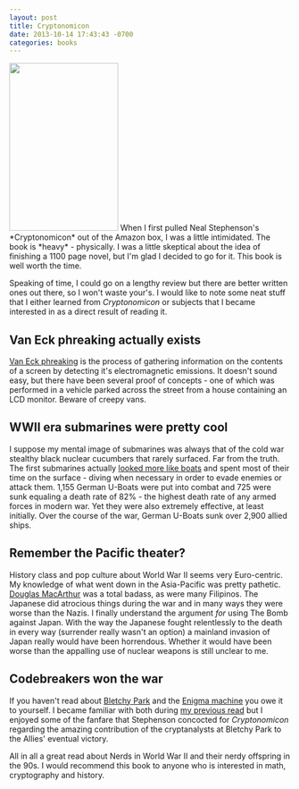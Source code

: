 ```yaml
---
layout: post
title: Cryptonomicon
date: 2013-10-14 17:43:43 -0700
categories: books
---
```

<img class="alignleft" src="{{site.image_url}}/{{page.id | replace: '/','-' | remove_first: '-'}}/book.jpg" width="195" height="300" />
When I first pulled Neal Stephenson's *Cryptonomicon* out of the Amazon box,
I was a little intimidated. The book is *heavy* - physically. I was a little
skeptical about the idea of finishing a 1100 page novel, but I'm glad I
decided to go for it. This book is well worth the time.

Speaking of time, I could go on a lengthy review but there are better
written ones out there, so I won't waste your's. I would like to note some
neat stuff that I either learned from *Cryptonomicon* or subjects that I became
interested in as a direct result of reading it.

<!--more-->

Van Eck phreaking actually exists
---------------------------------
[Van Eck phreaking](https://en.wikipedia.org/wiki/Van_Eck_phreaking) is
the process of gathering information on the contents
of a screen by detecting it's electromagnetic emissions. It doesn't sound
easy, but there have been several proof of concepts - one of which was
performed in a vehicle parked across the street from a house containing an LCD
monitor. Beware of creepy vans.

WWII era submarines were pretty cool
------------------------------------
I suppose my mental image of submarines was always that of the cold war
stealthy black nuclear cucumbers that rarely surfaced. Far from the truth.
The first submarines actually [looked more like boats](https://upload.wikimedia.org/wikipedia/commons/c/c5/U995_2004_1.jpg)
and spent most of their time on the surface - diving when necessary in order
to evade enemies or attack them. 1,155 German U-Boats were put into combat
and 725 were sunk equaling a death rate of 82% - the highest death rate of any
armed forces in modern war. Yet they were also extremely effective, at
least initially. Over the course of the war, German U-Boats sunk over 2,900
allied ships.

Remember the Pacific theater?
-----------------------------
History class and pop culture about World War II seems very Euro-centric.
My knowledge of what went down in the Asia-Pacific was pretty pathetic.
[Douglas MacArthur](https://en.wikipedia.org/wiki/Douglas_MacArthur) was a total
badass, as were many Filipinos. The Japanese did atrocious things during the war and
in many ways they were worse than the Nazis. I finally understand the argument *for*
using The Bomb against Japan. With the way the Japanese fought relentlessly
to the death in every way (surrender really wasn't an option) a mainland
invasion of Japan really would have been horrendous. Whether it would have been worse
than the appalling use of nuclear weapons is still unclear to me.

Codebreakers won the war
------------------------
If you haven't read about [Bletchy Park](https://en.wikipedia.org/wiki/Bletchley_Park)
and the [Enigma machine](https://en.wikipedia.org/wiki/Enigma_%28machine%29)
you owe it to yourself. I became familiar with both during [my previous read](http://pedaldrivenprogramming.com/2013/08/the-code-book-companion/)
but I enjoyed some of the fanfare that Stephenson concocted for *Cryptonomicon*
regarding the amazing contribution of the cryptanalysts at Bletchy Park
to the Allies' eventual victory.

All in all a great read about Nerds in World War II and their nerdy offspring
in the 90s. I would recommend this book to anyone who is interested in math,
cryptography and history.
